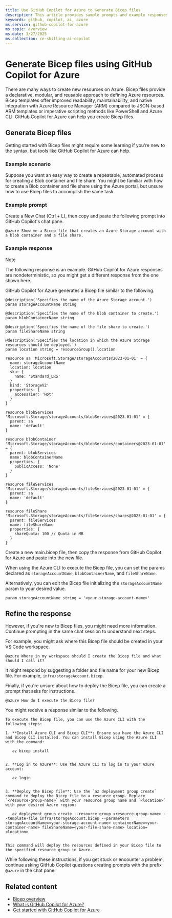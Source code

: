```yaml
---
title: Use GitHub Copilot for Azure to Generate Bicep files
description: This article provides sample prompts and example responses from GitHub Copilot for Azure to create Bicep files to deploy Azure resources.
keywords: github, copilot, ai, azure
ms.service: github-copilot-for-azure
ms.topic: overview
ms.date: 3/27/2025
ms.collection: ce-skilling-ai-copilot
---
```


# Generate Bicep files using GitHub Copilot for Azure

 There are many ways to create new resources on Azure. Bicep files provide a declarative, modular, and reusable approach to defining Azure resources. Bicep templates offer improved readability, maintainability, and native integration with Azure Resource Manager (ARM) compared to JSON-based ARM templates or imperative scripting methods like PowerShell and Azure CLI. GitHub Copilot for Azure can help you create Bicep files. 

## Generate Bicep files

Getting started with Bicep files might require some learning if you're new to the syntax, but tools like GitHub Copilot for Azure can help.

### Example scenario

Suppose you want an easy way to create a repeatable, automated process for creating a Blob container and file share. You might be familiar with how to create a Blob container and file share using the Azure portal, but unsure how to use Bicep files to accomplish the same task.

### Example prompt

Create a New Chat (Ctrl + L), then copy and paste the following prompt into GitHub Copilot's chat pane.

```
@azure Show me a Bicep file that creates an Azure Storage account with a blob container and a file share.
```

### Example response

> [!NOTE]
> The following response is an example. GitHub Copilot for Azure responses are nondeterministic, so you might get a different response from the one shown here.

GitHub Copilot for Azure generates a Bicep file similar to the following.

```
@description('Specifies the name of the Azure Storage account.')
param storageAccountName string

@description('Specifies the name of the blob container to create.')
param blobContainerName string

@description('Specifies the name of the file share to create.')
param fileShareName string

@description('Specifies the location in which the Azure Storage resources should be deployed.')
param location string = resourceGroup().location

resource sa 'Microsoft.Storage/storageAccounts@2023-01-01' = {
  name: storageAccountName
  location: location
  sku: {
    name: 'Standard_LRS'
  }
  kind: 'StorageV2'
  properties: {
    accessTier: 'Hot'
  }
}

resource blobServices 'Microsoft.Storage/storageAccounts/blobServices@2023-01-01' = {
  parent: sa
  name: 'default'
}

resource blobContainer 'Microsoft.Storage/storageAccounts/blobServices/containers@2023-01-01' = {
  parent: blobServices
  name: blobContainerName
  properties: {
    publicAccess: 'None'
  }
}

resource fileServices 'Microsoft.Storage/storageAccounts/fileServices@2023-01-01' = {
  parent: sa
  name: 'default'
}

resource fileShare 'Microsoft.Storage/storageAccounts/fileServices/shares@2023-01-01' = {
  parent: fileServices
  name: fileShareName
  properties: {
    shareQuota: 100 // Quota in MB
  }
}
```

Create a new main.bicep file, then copy the response from GitHub Copilot for Azure and paste into the new file.

When using the Azure CLI to execute the Bicep file, you can set the params declared as `storageAccountName`, `blobContainerName`, and `fileShareName`.

Alternatively, you can edit the Bicep file initializing the `storageAccountName` param to your desired value.

```
param storageAccountName string = '<your-storage-account-name>'
```


## Refine the response

However, if you're new to Bicep files, you might need more information. Continue prompting in the same chat session to understand next steps.

For example, you might ask where this Bicep file should be created in your VS Code workspace.

```
@azure Where in my workspace should I create the Bicep file and what should I call it?
```

It might respond by suggesting a folder and file name for your new Bicep file. For example, `infra/storageAccount.bicep`.

Finally, if you're unsure about how to deploy the Bicep file, you can create a prompt that asks for instructions.

```
@azure How do I execute the Bicep file?
```

You might receive a response similar to the following.

```
To execute the Bicep file, you can use the Azure CLI with the following steps:

1. **Install Azure CLI and Bicep CLI**: Ensure you have the Azure CLI and Bicep CLI installed. You can install Bicep using the Azure CLI with the command:

   az bicep install


2. **Log in to Azure**: Use the Azure CLI to log in to your Azure account:

   az login


3. **Deploy the Bicep file**: Use the `az deployment group create` command to deploy the Bicep file to a resource group. Replace `<resource-group-name>` with your resource group name and `<location>` with your desired Azure region:
  
   az deployment group create --resource-group <resource-group-name> --template-file infra/storageAccount.bicep --parameters storageAccountName=<your-storage-account-name> containerName=<your-container-name> fileShareName=<your-file-share-name> location=<location>


This command will deploy the resources defined in your Bicep file to the specified resource group in Azure.

```

While following these instructions, if you get stuck or encounter a problem, continue asking GitHub Copilot questions creating prompts with the prefix `@azure` in the chat pane.


## Related content

- [Bicep overview](/azure/azure-resource-manager/bicep/overview)
- [What is GitHub Copilot for Azure?](introduction.md)
- [Get started with GitHub Copilot for Azure](get-started.md)
